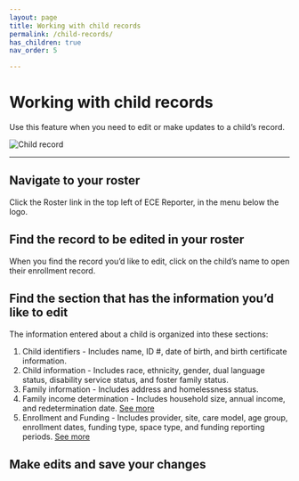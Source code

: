 ```yaml
---
layout: page
title: Working with child records
permalink: /child-records/
has_children: true
nav_order: 5

---
```


# Working with child records

Use this feature when you need to edit or make updates to a child’s record.

![Child record](../assets/images/childrecord.png "ECE Reporter child record")

---


## Navigate to your roster

Click the Roster link in the top left of ECE Reporter, in the menu below the logo.


## Find the record to be edited in your roster

When you find the record you’d like to edit, click on the child’s name to open their enrollment record.


## Find the section that has the information you’d like to edit

The information entered about a child is organized into these sections:


1. Child identifiers - Includes name, ID #, date of birth, and birth certificate information.
2. Child information - Includes race, ethnicity, gender, dual language status, disability service status, and foster family status.
3. Family information - Includes address and homelessness status.
4. Family income determination - Includes household size, annual income, and redetermination date.
[See more](/edit-income)
5. Enrollment and Funding - Includes provider, site, care model, age group, enrollment dates, funding type, space type, and funding reporting periods. [See more](/edit-enrollment-funding/)



## Make edits and save your changes
